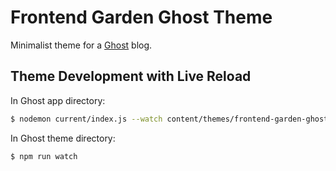 # Frontend Garden Ghost Theme

Minimalist theme for a [Ghost](http://github.com/tryghost/ghost/) blog.

## Theme Development with Live Reload

In Ghost app directory:

```bash
$ nodemon current/index.js --watch content/themes/frontend-garden-ghost-theme --ext hbs,js,css
```

In Ghost theme directory:

```bash
$ npm run watch
```
